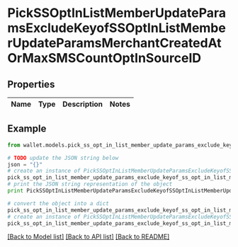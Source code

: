 # PickSSOptInListMemberUpdateParamsExcludeKeyofSSOptInListMemberUpdateParamsMerchantCreatedAtOrMaxSMSCountOptInSourceID


## Properties

Name | Type | Description | Notes
------------ | ------------- | ------------- | -------------

## Example

```python
from wallet.models.pick_ss_opt_in_list_member_update_params_exclude_keyof_ss_opt_in_list_member_update_params_merchant_created_at_or_max_sms_count_opt_in_source_id import PickSSOptInListMemberUpdateParamsExcludeKeyofSSOptInListMemberUpdateParamsMerchantCreatedAtOrMaxSMSCountOptInSourceID

# TODO update the JSON string below
json = "{}"
# create an instance of PickSSOptInListMemberUpdateParamsExcludeKeyofSSOptInListMemberUpdateParamsMerchantCreatedAtOrMaxSMSCountOptInSourceID from a JSON string
pick_ss_opt_in_list_member_update_params_exclude_keyof_ss_opt_in_list_member_update_params_merchant_created_at_or_max_sms_count_opt_in_source_id_instance = PickSSOptInListMemberUpdateParamsExcludeKeyofSSOptInListMemberUpdateParamsMerchantCreatedAtOrMaxSMSCountOptInSourceID.from_json(json)
# print the JSON string representation of the object
print PickSSOptInListMemberUpdateParamsExcludeKeyofSSOptInListMemberUpdateParamsMerchantCreatedAtOrMaxSMSCountOptInSourceID.to_json()

# convert the object into a dict
pick_ss_opt_in_list_member_update_params_exclude_keyof_ss_opt_in_list_member_update_params_merchant_created_at_or_max_sms_count_opt_in_source_id_dict = pick_ss_opt_in_list_member_update_params_exclude_keyof_ss_opt_in_list_member_update_params_merchant_created_at_or_max_sms_count_opt_in_source_id_instance.to_dict()
# create an instance of PickSSOptInListMemberUpdateParamsExcludeKeyofSSOptInListMemberUpdateParamsMerchantCreatedAtOrMaxSMSCountOptInSourceID from a dict
pick_ss_opt_in_list_member_update_params_exclude_keyof_ss_opt_in_list_member_update_params_merchant_created_at_or_max_sms_count_opt_in_source_id_form_dict = pick_ss_opt_in_list_member_update_params_exclude_keyof_ss_opt_in_list_member_update_params_merchant_created_at_or_max_sms_count_opt_in_source_id.from_dict(pick_ss_opt_in_list_member_update_params_exclude_keyof_ss_opt_in_list_member_update_params_merchant_created_at_or_max_sms_count_opt_in_source_id_dict)
```
[[Back to Model list]](../README.md#documentation-for-models) [[Back to API list]](../README.md#documentation-for-api-endpoints) [[Back to README]](../README.md)


